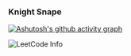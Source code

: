 ### Knight Snape


[![Ashutosh's github activity graph](https://activity-graph.herokuapp.com/graph?username=KnightSnape)](https://github.com/ashutosh00710/github-readme-activity-graph)

![LeetCode Info](https://stats.justsong.cn/api/leetcode?username=KnightSnape&cn=true&theme=dark)<br>



